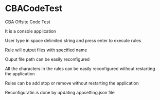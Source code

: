 # CBACodeTest

CBA Offsite Code Test

It is a console application

User type in space delimited string and press enter to execute rules

Rule will output files with specified name

Ouput file path can be easily reconfigured

All the characters in the rules can be easily reconfigured without restarting the application

Rules can be add stop or remove without restarting the application

Reconfiguratin is done by updating appsetting.json file

